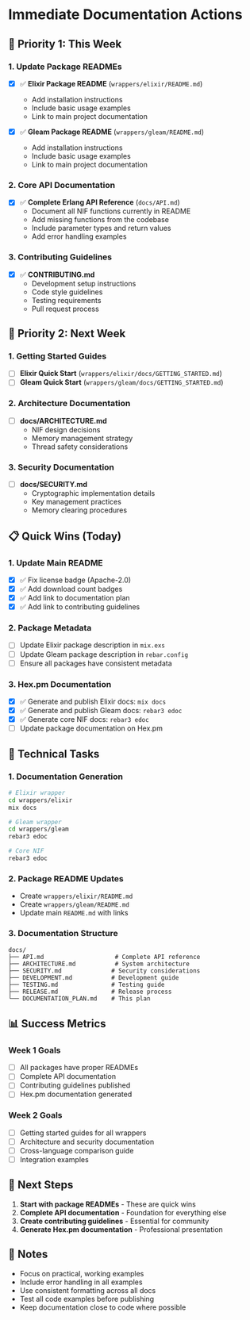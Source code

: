 # Immediate Documentation Actions

## 🚀 Priority 1: This Week

### 1. **Update Package READMEs**

- [x] ✅ **Elixir Package README** (`wrappers/elixir/README.md`)

  - Add installation instructions
  - Include basic usage examples
  - Link to main project documentation

- [x] ✅ **Gleam Package README** (`wrappers/gleam/README.md`)
  - Add installation instructions
  - Include basic usage examples
  - Link to main project documentation

### 2. **Core API Documentation**

- [x] ✅ **Complete Erlang API Reference** (`docs/API.md`)
  - Document all NIF functions currently in README
  - Add missing functions from the codebase
  - Include parameter types and return values
  - Add error handling examples

### 3. **Contributing Guidelines**

- [x] ✅ **CONTRIBUTING.md**
  - Development setup instructions
  - Code style guidelines
  - Testing requirements
  - Pull request process

## 🎯 Priority 2: Next Week

### 1. **Getting Started Guides**

- [ ] **Elixir Quick Start** (`wrappers/elixir/docs/GETTING_STARTED.md`)
- [ ] **Gleam Quick Start** (`wrappers/gleam/docs/GETTING_STARTED.md`)

### 2. **Architecture Documentation**

- [ ] **docs/ARCHITECTURE.md**
  - NIF design decisions
  - Memory management strategy
  - Thread safety considerations

### 3. **Security Documentation**

- [ ] **docs/SECURITY.md**
  - Cryptographic implementation details
  - Key management practices
  - Memory clearing procedures

## 📋 Quick Wins (Today)

### 1. **Update Main README**

- [x] ✅ Fix license badge (Apache-2.0)
- [x] ✅ Add download count badges
- [x] ✅ Add link to documentation plan
- [x] ✅ Add link to contributing guidelines

### 2. **Package Metadata**

- [ ] Update Elixir package description in `mix.exs`
- [ ] Update Gleam package description in `rebar.config`
- [ ] Ensure all packages have consistent metadata

### 3. **Hex.pm Documentation**

- [x] ✅ Generate and publish Elixir docs: `mix docs`
- [x] ✅ Generate and publish Gleam docs: `rebar3 edoc`
- [x] ✅ Generate core NIF docs: `rebar3 edoc`
- [ ] Update package documentation on Hex.pm

## 🔧 Technical Tasks

### 1. **Documentation Generation**

```bash
# Elixir wrapper
cd wrappers/elixir
mix docs

# Gleam wrapper
cd wrappers/gleam
rebar3 edoc

# Core NIF
rebar3 edoc
```

### 2. **Package README Updates**

- Create `wrappers/elixir/README.md`
- Create `wrappers/gleam/README.md`
- Update main `README.md` with links

### 3. **Documentation Structure**

```
docs/
├── API.md                    # Complete API reference
├── ARCHITECTURE.md           # System architecture
├── SECURITY.md              # Security considerations
├── DEVELOPMENT.md           # Development guide
├── TESTING.md               # Testing guide
├── RELEASE.md               # Release process
└── DOCUMENTATION_PLAN.md    # This plan
```

## 📊 Success Metrics

### Week 1 Goals

- [ ] All packages have proper READMEs
- [ ] Complete API documentation
- [ ] Contributing guidelines published
- [ ] Hex.pm documentation generated

### Week 2 Goals

- [ ] Getting started guides for all wrappers
- [ ] Architecture and security documentation
- [ ] Cross-language comparison guide
- [ ] Integration examples

## 🎯 Next Steps

1. **Start with package READMEs** - These are quick wins
2. **Complete API documentation** - Foundation for everything else
3. **Create contributing guidelines** - Essential for community
4. **Generate Hex.pm documentation** - Professional presentation

## 📝 Notes

- Focus on practical, working examples
- Include error handling in all examples
- Use consistent formatting across all docs
- Test all code examples before publishing
- Keep documentation close to code where possible

